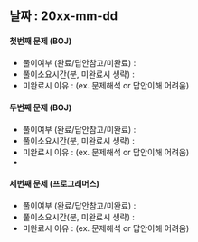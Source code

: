 ## 날짜 : 20xx-mm-dd

#### 첫번째 문제 (BOJ) ####
- 풀이여부 (완료/답안참고/미완료) : 
- 풀이소요시간(분, 미완료시 생략) : 
- 미완료시 이유 : 
  (ex. 문제해석 or 답안이해 어려움)

#### 두번째 문제 (BOJ) ####
- 풀이여부 (완료/답안참고/미완료) : 
- 풀이소요시간(분, 미완료시 생략) : 
- 미완료시 이유 : 
  (ex. 문제해석 or 답안이해 어려움)
- 
#### 세번째 문제 (프로그래머스) ####
- 풀이여부 (완료/답안참고/미완료) :
- 풀이소요시간(분, 미완료시 생략) :
- 미완료시 이유 :
  (ex. 문제해석 or 답안이해 어려움)
